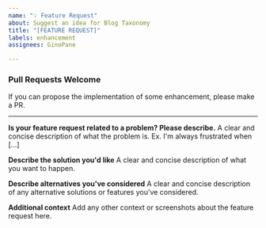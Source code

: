 ```yaml
---
name: "💡 Feature Request"
about: Suggest an idea for Blog Taxonomy
title: "[FEATURE REQUEST]"
labels: enhancement
assignees: GinoPane

---
```


### Pull Requests Welcome
If you can propose the implementation of some enhancement, please make a PR.

---

**Is your feature request related to a problem? Please describe.**
A clear and concise description of what the problem is. Ex. I'm always frustrated when [...]

**Describe the solution you'd like**
A clear and concise description of what you want to happen.

**Describe alternatives you've considered**
A clear and concise description of any alternative solutions or features you've considered.

**Additional context**
Add any other context or screenshots about the feature request here.
